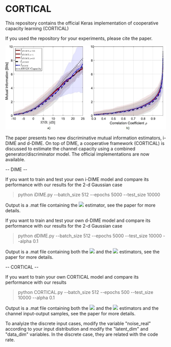 # CORTICAL
This repository contains the official Keras implementation of cooperative capacity learning (CORTICAL)

If you used the repository for your experiments, please cite the paper.

<img src="https://github.com/nuletizia/CORTICAL/blob/main/teaser.jpg" width=800>

The paper presents two new discriminative mutual information estimators, i-DIME and d-DIME. 
On top of DIME, a cooperative framework (CORTICAL) is discussed to estimate the channel capacity using a combined generator/discriminator model. The official implementations are now available.


-- DIME --

If you want to train and test your own i-DIME model and compare its performance with our results for the 2-d Gaussian case

> python iDIME.py --batch_size 512 --epochs 5000 --test_size 10000

Output is a .mat file containing the <img src="https://latex.codecogs.com/gif.latex?s=\hat{I}_{iDIME}" /> estimator, see the paper for more details.

If you want to train and test your own d-DIME model and compare its performance with our results for the 2-d Gaussian case

> python dDIME.py --batch_size 512 --epochs 5000 --test_size 10000 --alpha 0.1

Output is a .mat file containing both the <img src="https://latex.codecogs.com/gif.latex?s=\hat{I}_{dDIME}" /> and the <img src="https://latex.codecogs.com/gif.latex?s=\tilde{I}_{dDIME}" /> estimators, see the paper for more details.


-- CORTICAL --


If you want to train your own CORTICAL model and compare its performance with our results

> python CORTICAL.py --batch_size 512 --epochs 500 --test_size 10000 --alpha 0.1

Output is a .mat file containing both the <img src="https://latex.codecogs.com/gif.latex?s=\hat{I}_{dDIME}" /> and the <img src="https://latex.codecogs.com/gif.latex?s=\tilde{I}_{dDIME}" />  estimators and the channel input-output samples, see the paper for more details.

To analyize the discrete input cases, modify the variable "noise_real" according to your input distribution and modify the "latent_dim" and "data_dim" variables. In the discrete case, they are related with the code rate.
